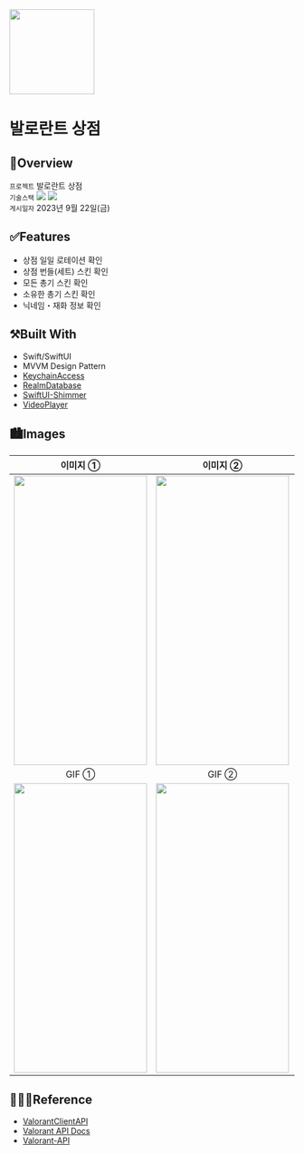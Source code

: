 <img src="https://user-images.githubusercontent.com/21079970/211797254-babc20dc-10c1-4edd-8ce2-56b1e6ee497c.png" align="center" width="150" height="150">

# 발로란트 상점
## 🍎Overview
`프로젝트` 발로란트 상점 <br>
`기술스택` <img src="https://img.shields.io/badge/Swift-F05138?style=flat-square&logo=Swift&logoColor=white"/> <img src="https://img.shields.io/badge/Xcode-147EFB?style=flat-square&logo=Xcode&logoColor=white"/> <br>
`게시일자` 2023년 9월 22일(금) <br>

## ✅Features

* 상점 일일 로테이션 확인
* 상점 번들(세트) 스킨 확인
* 모든 총기 스킨 확인
* 소유한 총기 스킨 확인
* 닉네임・재화 정보 확인

## ⚒️Built With

* Swift/SwiftUI
* MVVM Design Pattern
* [KeychainAccess](https://github.com/kishikawakatsumi/KeychainAccess)
* [RealmDatabase](https://github.com/realm/realm-swift)
* [SwiftUI-Shimmer](https://github.com/markiv/SwiftUI-Shimmer)
* [VideoPlayer](https://github.com/wxxsw/VideoPlayer)

## 🏙️Images

| 이미지 ① | 이미지 ② | 이미지 ③ |
| :--: | :--: | :--: |
| <img src="https://github.com/rlarjsdn3/valorant-shop-swiftui-main-project/assets/21079970/31c07f49-1103-47f4-bfbe-dbd4e3c7af48" align="center" width="235" height="511"> | <img src="https://github.com/rlarjsdn3/valorant-shop-swiftui-main-project/assets/21079970/b6951e4e-a26f-4e70-999c-f6be9bb638e7" align="center" width="235" height="511"> | <img src="https://github.com/rlarjsdn3/valorant-shop-swiftui-main-project/assets/21079970/ce5877aa-5ac2-4913-86b7-6895a41381c2" align="center" width="235" height="511"> |
| GIF ① | GIF ② | GIF ③ |
| <img src="https://github.com/rlarjsdn3/valorant-shop-swiftui-main-project/assets/21079970/83b86e67-8376-4471-8415-13a317137432" align="center" width="235" height="511"> | <img src="https://github.com/rlarjsdn3/valorant-shop-swiftui-main-project/assets/21079970/289aa5a3-47c7-4daf-9948-0c17f1f16398" align="center" width="235" height="511"> | <img src="https://github.com/rlarjsdn3/valorant-shop-swiftui-main-project/assets/21079970/b2187557-1f0d-4b63-8dfc-09239f129855" align="center" width="235" height="511"> |
 
## 👩🏻‍💻Reference

* [ValorantClientAPI](https://github.com/HeyM1ke/ValorantClientAPI)
* [Valorant API Docs](https://valapidocs.techchrism.me/endpoint/storefront)
* [Valorant-API](https://dash.valorant-api.com/endpoints/weapons)
